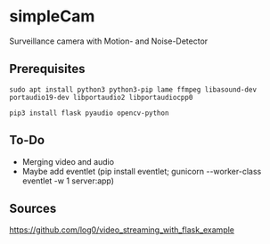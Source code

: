 # simpleCam

Surveillance camera with Motion- and Noise-Detector

## Prerequisites
```
sudo apt install python3 python3-pip lame ffmpeg libasound-dev portaudio19-dev libportaudio2 libportaudiocpp0
```

```
pip3 install flask pyaudio opencv-python
```

## To-Do
- Merging video and audio
- Maybe add eventlet (pip install eventlet; gunicorn --worker-class eventlet -w 1 server:app)

## Sources
https://github.com/log0/video_streaming_with_flask_example
